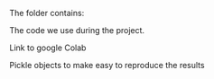 The folder contains:

The code we use during the project.

Link to google Colab

Pickle objects to make easy to reproduce the results
